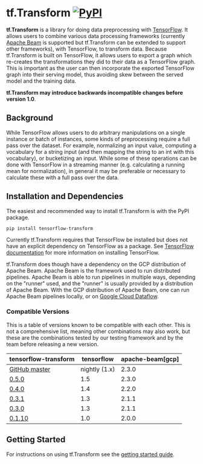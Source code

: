 # tf.Transform [![PyPI](https://img.shields.io/pypi/pyversions/tensorflow-transform.svg?style=plastic)](https://github.com/tensorflow/transform)

**tf.Transform** is a library for doing data preprocessing with
[TensorFlow](https://www.tensorflow.org). It allows users to combine various
data processing frameworks (currently [Apache Beam](https://beam.apache.org/) is
supported but tf.Transform can be extended to support other frameworks),
with TensorFlow, to transform data. Because tf.Transform is built on TensorFlow,
it allows users to export a graph which re-creates the transformations they did
to their data as a TensorFlow graph. This is important as the user can then
incorporate the exported TensorFlow graph into their serving model, thus
avoiding skew between the served model and the training data.

**tf.Transform may introduce backwards incompatible changes before version
1.0**.

## Background

While TensorFlow allows users to do arbitrary manipulations on a single instance
or batch of instances, some kinds of preprocessing require a full pass over the
dataset. For example, normalizing an input value, computing a vocabulary for a
string input (and then mapping the string to an int with this vocabulary), or
bucketizing an input. While some of these operations can be done with TensorFlow
in a streaming manner (e.g. calculating a running mean for normalization), in
general it may be preferable or necessary to calculate these with a full pass
over the data.

## Installation and Dependencies

The easiest and recommended way to install tf.Transform is with the PyPI
package.

`pip install tensorflow-transform`

Currently tf.Transform requires that TensorFlow be installed but does not have
an explicit dependency on TensorFlow as a package. See [TensorFlow
documentation](https://www.tensorflow.org/install/) for more information on
installing TensorFlow.

tf.Transform does though have a dependency on the GCP distribution of Apache
Beam. Apache Beam is the framework used to run distributed pipelines. Apache
Beam is able to run pipelines in multiple ways, depending on the "runner" used,
and the "runner" is usually provided by a distribution of Apache
Beam. With the GCP distribution of Apache Beam, one can run Apache Beam
pipelines locally, or on
[Google Cloud Dataflow](https://cloud.google.com/dataflow/).

### Compatible Versions

This is a table of versions known to be compatible with each other.  This is not
a comprehensive list, meaning other combinations may also work, but these are
the combinations tested by our testing framework and by the team before
releasing a new version.

|tensorflow-transform                                                            |tensorflow    |apache-beam[gcp]|
|--------------------------------------------------------------------------------|--------------|----------------|
|[GitHub master](https://github.com/tensorflow/transform/blob/master/RELEASE.md) |nightly (1.x) |2.3.0           |
|[0.5.0](https://github.com/tensorflow/transform/blob/v0.5.0/RELEASE.md)         |1.5           |2.3.0           |
|[0.4.0](https://github.com/tensorflow/transform/blob/v0.4.0/RELEASE.md)         |1.4           |2.2.0           |
|[0.3.1](https://github.com/tensorflow/transform/blob/v0.3.1/RELEASE.md)         |1.3           |2.1.1           |
|[0.3.0](https://github.com/tensorflow/transform/blob/v0.3.0/RELEASE.md)         |1.3           |2.1.1           |
|[0.1.10](https://github.com/tensorflow/transform/blob/v0.1.10/RELEASE.md)       |1.0           |2.0.0           |

## Getting Started

For instructions on using tf.Transform see the [getting started
guide](./getting_started.md).
